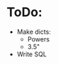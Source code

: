 <h1>ToDo:</h1>
<ul>
    <li>
        Make dicts:
        <ul>
            <li>Powers</li>
            <li>3.5"</li>
        </ul>
    </li>
    <li>Write SQL</li>
</ul>